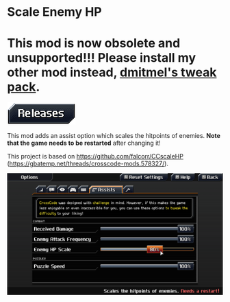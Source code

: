 # Scale Enemy HP

# This mod is now obsolete and unsupported!!! Please install my other mod instead, [dmitmel's tweak pack](https://github.com/dmitmel/crosscode-tweak-pack#readme).

[![go to the releases page](https://raw.githubusercontent.com/CCDirectLink/organization/master/assets/badges/releases@2x.png)](https://github.com/dmitmel/crosscode-scale-enemy-hp/releases)

This mod adds an assist option which scales the hitpoints of enemies. **Note that the game needs to
be restarted** after changing it!

This project is based on <https://github.com/falcorr/CCscaleHP>
(<https://gbatemp.net/threads/crosscode-mods.578327/>).

![screenshot](screenshot.png)
